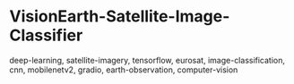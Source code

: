 # VisionEarth-Satellite-Image-Classifier
deep-learning, satellite-imagery, tensorflow, eurosat, image-classification, cnn, mobilenetv2, gradio, earth-observation, computer-vision
